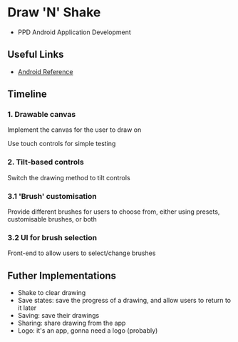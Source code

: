 # Draw 'N' Shake
* PPD Android Application Development

## Useful Links
* [Android Reference](https://developer.android.com/reference/packages)

## Timeline
### 1. Drawable canvas
Implement the canvas for the user to draw on

Use touch controls for simple testing
### 2. Tilt-based controls
Switch the drawing method to tilt controls
### 3.1 'Brush' customisation
Provide different brushes for users to choose from, either using presets, customisable brushes, or both
### 3.2 UI for brush selection
Front-end to allow users to select/change brushes

## Futher Implementations
* Shake to clear drawing
* Save states: save the progress of a drawing, and allow users to return to it later
* Saving: save their drawings
* Sharing: share drawing from the app
* Logo: it's an app, gonna need a logo (probably)
